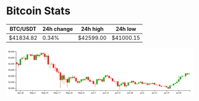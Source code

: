 # Bitcoin Stats

BTC/USDT|24h change|24h high|24h low|
|---|---|---|---|
|$41834.82|0.34%|$42599.00|$41000.15|

<img src="./chart.svg">

